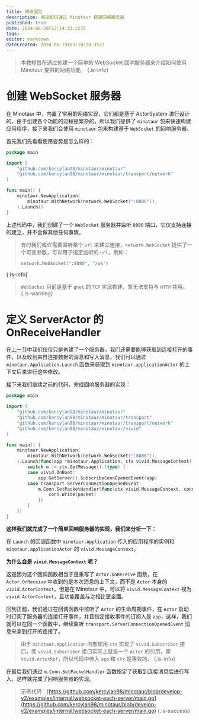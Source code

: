 ```yaml
---
title: 网络服务
description: 阐述如何通过 Minotaur 搭建网络服务器
published: true
date: 2024-06-20T12:14:33.227Z
tags: 
editor: markdown
dateCreated: 2024-06-19T03:10:28.352Z
---
```


> 本教程旨在通过创建一个简单的 WebSocket 回响服务器来介绍如何使用 Minotaur 提供的网络功能。
{.is-info}

# 创建 WebSocket 服务器

在 Minotaur 中，内置了常用的网络实现，它们都是基于 ActorSystem 进行设计的，由于组建各个功能的过程是繁杂的，所以我们提供了 `minotaur` 包来快速构建应用程序，接下来我们会使用 `minotaur` 包来构建基于 `WebSocket` 的回响服务器。

首先我们先看看使用姿势是怎么样的：

```go
package main

import (
	"github.com/kercylan98/minotaur/minotaur"
	"github.com/kercylan98/minotaur/minotaur/transport/network"
)

func main() {
	minotaur.NewApplication(
		minotaur.WithNetwork(network.WebSocket(":8080")),
	).Launch()
}
```

上述代码中，我们创建了一个 `WebSocket` 服务器并监听 `8080` 端口，它仅支持连接的建立，并不会做其他任何事情。

> 有时我们或许需要监听某个 `url` 来建立连接，`network.WebSocket` 提供了一个可变参数，可以用于指定监听的 `url`，例如：
>```go
>network.WebSocket(":8080", "/ws")
>```
{.is-info}

> `WebSocket` 目前是基于 `gnet` 的 `TCP` 实现构建，暂无法支持与 `HTTP` 共用。
{.is-warning}

# 定义 ServerActor 的 OnReceiveHandler

在[上一节](#%E5%88%9B%E5%BB%BA-websocket-%E6%9C%8D%E5%8A%A1%E5%99%A8)中我们仅仅只是创建了一个服务器，我们还需要能够获取到连接打开的事件，以及收到来自连接数据的消息和写入消息，我们可以通过 `minotaur.Application.Launch` 函数来获取到 `minotaur.applicationActor` 的上下文后来进行这些修改。

接下来我们继续之前的代码，完成回响服务器的实现：

```go
package main

import (
	"github.com/kercylan98/minotaur/minotaur"
	"github.com/kercylan98/minotaur/minotaur/transport"
	"github.com/kercylan98/minotaur/minotaur/transport/network"
	"github.com/kercylan98/minotaur/minotaur/vivid"
)

func main() {
	minotaur.NewApplication(
		minotaur.WithNetwork(network.WebSocket(":8080")),
	).Launch(func(app *minotaur.Application, ctx vivid.MessageContext) {
		switch m := ctx.GetMessage().(type) {
		case vivid.OnBoot:
			app.GetServer().SubscribeConnOpenedEvent(app)
		case transport.ServerConnectionOpenedEvent:
			m.Conn.SetPacketHandler(func(ctx vivid.MessageContext, conn transport.Conn, packet transport.ConnectionReactPacketMessage) {
				conn.Write(packet)
			})
		}
	})
}

```

**这样我们就完成了一个简单回响服务器的实现，我们来分析一下：**

在 `Launch` 的回调函数中 `minotaur.Application` 传入的应用程序的实例和 `minotaur.applicationActor` 的 `vivid.MessageContext`。

**为什么会是 `vivid.MessageContext` 呢？**

这是因为这个回调函数相当于是重写了 `Actor.OnReceive` 函数，在 `Actor.OnReceive` 中收到的是本次消息的上下文，而不是 `Actor` 本身的 `vivid.ActorContext`，但是在 Minotaur 中，可以将 `vivid.MessageContext` 视为 `vivid.ActorContext`，且功能覆盖与之相比更全面。

回到正题，我们通过在回调函数中监听了 `Actor` 的生命周期事件，在 `Actor` 启动时订阅了服务器的连接打开事件，并且指定接收事件的订阅人是 `app`，这样，我们就可以在同一个函数中，继续监听 `transport.ServerConnectionOpenedEvent` 消息来拿到打开的连接了。

> 由于 `minotaur.Application` 内部使用 `ctx` 实现了 `vivid.Subscriber` 接口，而 `vivid.Subscriber` 接口实际上就是一个 `Actor` 的引用，即 `vivid.ActorRef`，所以代码中传入 `app` 和 `ctx` 是等效的。
{.is-info}

在最后我们通过 `m.Conn.SetPacketHandler` 函数指定了获取到连接消息后进行写入，这样就完成了回响服务器的实现。

> 示例代码：[https://github.com/kercylan98/minotaur/blob/develop-v2/examples/internal/websocket-each-server/main.go](https://github.com/kercylan98/minotaur/blob/develop-v2/examples/internal/websocket-each-server/main.go)
{.is-success}
